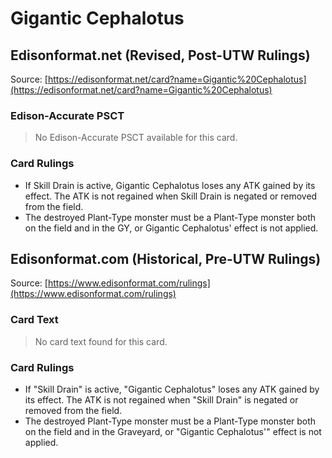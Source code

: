 # Gigantic Cephalotus

## Edisonformat.net (Revised, Post-UTW Rulings)

Source: [https://edisonformat.net/card?name=Gigantic%20Cephalotus](https://edisonformat.net/card?name=Gigantic%20Cephalotus)

### Edison-Accurate PSCT

> No Edison-Accurate PSCT available for this card.

### Card Rulings

*   If Skill Drain is active, Gigantic Cephalotus loses any ATK gained by its effect. The ATK is not regained when Skill Drain is negated or removed from the field.
*   The destroyed Plant-Type monster must be a Plant-Type monster both on the field and in the GY, or Gigantic Cephalotus' effect is not applied.


## Edisonformat.com (Historical, Pre-UTW Rulings)

Source: [https://www.edisonformat.com/rulings](https://www.edisonformat.com/rulings)

### Card Text

> No card text found for this card.

### Card Rulings

*   If "Skill Drain" is active, "Gigantic Cephalotus" loses any ATK gained by its effect. The ATK is not regained when "Skill Drain" is negated or removed from the field.
*   The destroyed Plant-Type monster must be a Plant-Type monster both on the field and in the Graveyard, or "Gigantic Cephalotus'" effect is not applied.


